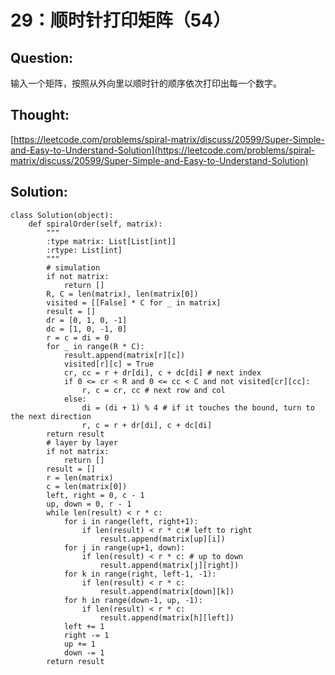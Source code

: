 # 29：顺时针打印矩阵（54）

## Question:

输入一个矩阵，按照从外向里以顺时针的顺序依次打印出每一个数字。

## Thought:

[https://leetcode.com/problems/spiral-matrix/discuss/20599/Super-Simple-and-Easy-to-Understand-Solution](https://leetcode.com/problems/spiral-matrix/discuss/20599/Super-Simple-and-Easy-to-Understand-Solution)

## Solution:

```text
class Solution(object):
    def spiralOrder(self, matrix):
        """
        :type matrix: List[List[int]]
        :rtype: List[int]
        """
        # simulation
        if not matrix:
            return []
        R, C = len(matrix), len(matrix[0])
        visited = [[False] * C for _ in matrix]
        result = []
        dr = [0, 1, 0, -1]
        dc = [1, 0, -1, 0]
        r = c = di = 0
        for _ in range(R * C):
            result.append(matrix[r][c])
            visited[r][c] = True
            cr, cc = r + dr[di], c + dc[di] # next index
            if 0 <= cr < R and 0 <= cc < C and not visited[cr][cc]:
                r, c = cr, cc # next row and col
            else:
                di = (di + 1) % 4 # if it touches the bound, turn to the next direction
                r, c = r + dr[di], c + dc[di]
        return result
        # layer by layer
        if not matrix:
            return []
        result = []
        r = len(matrix)
        c = len(matrix[0])
        left, right = 0, c - 1
        up, down = 0, r - 1
        while len(result) < r * c:
            for i in range(left, right+1): 
                if len(result) < r * c:# left to right
                    result.append(matrix[up][i])
            for j in range(up+1, down): 
                if len(result) < r * c: # up to down
                    result.append(matrix[j][right])
            for k in range(right, left-1, -1):
                if len(result) < r * c:
                    result.append(matrix[down][k])
            for h in range(down-1, up, -1):
                if len(result) < r * c:
                    result.append(matrix[h][left])
            left += 1
            right -= 1
            up += 1
            down -= 1
        return result
                
```

